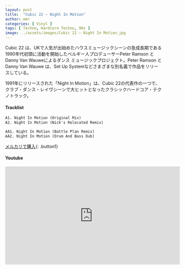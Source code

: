```yaml
---
layout: post
title:  "Cubic 22 – Night In Motion"
author: mmr
categories: [ Vinyl ]
tags: [ Techno, Hardcore Techno, 90s ]
image: ../assets/images/Cubic 22 – Night In Motion.jpg
---
```


Cubic 22 は、UKで人気が出始めたハウスミュージックシーンの急成長期である1990年代初頭に活動を開始したベルギー人プロデューサーPeter Ramson と Danny Van Wauweによるダンス ミュージックプロジェクト。Peter Ramson と Danny Van Wauwe は、Set Up Systemなどさまざまな別名義で作品をリリースしている。

1991年にリリースされた「Night In Motion」は、Cubic 22の代表作の一つで、クラブ・ダンス・レイヴシーンで大ヒットとなったクラシックハードコア・テクノトラック。

#### Tracklist
```md
A1. Night In Motion (Original Mix)
A2. Night In Motion (Nick's Relocated Remix)

AA1. Night In Motion (Battle Plan Remix)
AA2. Night In Motion (Drum And Bass Dub)
```

[メルカリで購入](https://jp.mercari.com/item/m67423879835?afid=6142608987){: .button1}

#### Youtube 
<iframe width="560" height="315" src="https://www.youtube.com/embed/UgKXYU2GAeM?si=LrhNAE3oa6WnrKSj" title="YouTube video player" frameborder="0" allow="accelerometer; autoplay; clipboard-write; encrypted-media; gyroscope; picture-in-picture; web-share" referrerpolicy="strict-origin-when-cross-origin" allowfullscreen></iframe>